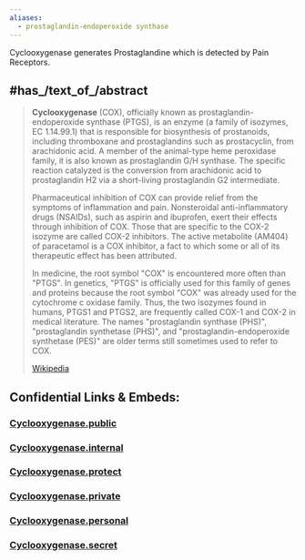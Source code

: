 ```yaml
---
aliases:
  - prostaglandin-endoperoxide synthase
---
```


Cyclooxygenase generates Prostaglandine which is detected by Pain Receptors. 


## #has_/text_of_/abstract 

> **Cyclooxygenase** (COX), officially known as prostaglandin-endoperoxide synthase (PTGS), 
> is an enzyme (a family of isozymes, EC 1.14.99.1) that is responsible for biosynthesis of prostanoids, 
> including thromboxane and prostaglandins such as prostacyclin, from arachidonic acid. 
> A member of the animal-type heme peroxidase family, it is also known as prostaglandin G/H synthase. The specific reaction catalyzed is the conversion from arachidonic acid to prostaglandin H2 via a short-living prostaglandin G2 intermediate.
>
> Pharmaceutical inhibition of COX can provide relief from the symptoms of inflammation and pain. Nonsteroidal anti-inflammatory drugs (NSAIDs), such as aspirin and ibuprofen, exert their effects through inhibition of COX. Those that are specific to the COX-2 isozyme are called COX-2 inhibitors. The active metabolite (AM404) of paracetamol is a COX inhibitor, a fact to which some or all of its therapeutic effect has been attributed.
>
> In medicine, the root symbol "COX" is encountered more often than "PTGS". In genetics, "PTGS" is officially used for this family of genes and proteins because the root symbol "COX" was already used for the cytochrome c oxidase family. Thus, the two isozymes found in humans, PTGS1 and PTGS2, are frequently called COX-1 and COX-2 in medical literature. The names "prostaglandin synthase (PHS)", "prostaglandin synthetase (PHS)", and "prostaglandin-endoperoxide synthetase (PES)" are older terms still sometimes used to refer to COX.
>
> [Wikipedia](https://en.wikipedia.org/wiki/Cyclooxygenase)







## Confidential Links & Embeds: 

### [Cyclooxygenase.public](/_public\bio\Medicine/Cyclooxygenase.public.md) 

### [Cyclooxygenase.internal](/_internal\bio\Medicine/Cyclooxygenase.internal.md) 

### [Cyclooxygenase.protect](/_protect\bio\Medicine/Cyclooxygenase.protect.md) 

### [Cyclooxygenase.private](/_private\bio\Medicine/Cyclooxygenase.private.md) 

### [Cyclooxygenase.personal](/_personal\bio\Medicine/Cyclooxygenase.personal.md) 

### [Cyclooxygenase.secret](/_secret\bio\Medicine/Cyclooxygenase.secret.md)

